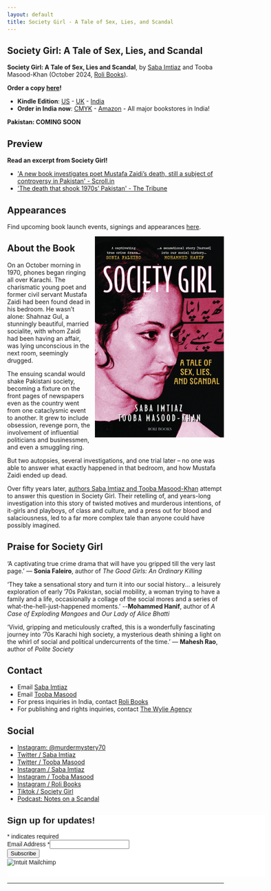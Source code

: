 ```yaml
---
layout: default
title: Society Girl - A Tale of Sex, Lies, and Scandal
---
```



## Society Girl: A Tale of Sex, Lies, and Scandal

**Society Girl: A Tale of Sex, Lies and Scandal**, by [Saba Imtiaz](https://sabaimtiaz.com) and Tooba Masood-Khan (October 2024, [Roli Books](https://rolibooks.com/product/society-girl-a-tale-of-sex-lies-and-scandal/)). 

**Order a copy [here](/order.html)!**

- **Kindle Edition**: [US](https://www.amazon.com/dp/B0DKBJD5KX/ref=tmm_kin_swatch_0?_encoding=UTF8&qid=&sr=) - [UK](https://amzn.eu/d/e2NQWfx) - [India](https://amzn.in/d/5rAF7hk)
- **Order in India now**: [CMYK](https://cmykbookstore.com/products/society-girl-a-tale-of-sex-lies-and-scandal) - [Amazon](https://www.amazon.in/Society-Girl-Tale-Lies-Scandal/dp/8193984692) - All major bookstores in India!

**Pakistan: COMING SOON**

## Preview

**Read an excerpt from Society Girl!**

- ['A new book investigates poet Mustafa Zaidi’s death, still a subject of controversy in Pakistan' - Scroll.in](https://scroll.in/article/1075239/) 
- ['The death that shook 1970s’ Pakistan' - The Tribune](https://www.tribuneindia.com/news/book-reviews/the-death-that-shook-1970s-pakistan)

## Appearances
Find upcoming book launch events, signings and appearances [here](/events.html).


<img src="assets/images/societygirl-cover.jpg" alt="Cover" style="float: right; margin-left: 10px; width: 300px;" />

## About the Book
On an October morning in 1970, phones began ringing all over Karachi. The charismatic young poet and former civil servant Mustafa Zaidi had been found dead in his bedroom. He wasn’t alone: Shahnaz Gul, a stunningly beautiful, married socialite, with whom Zaidi had been having an affair, was lying unconscious in the next room, seemingly drugged. 

The ensuing scandal would shake Pakistani society, becoming a fixture on the front pages of newspapers even as the country went from one cataclysmic event to another. It grew to include obsession, revenge porn, the involvement of influential politicians and businessmen, and even a smuggling ring. 

But two autopsies, several investigations, and one trial later – no one was able to answer what exactly happened in that bedroom, and how Mustafa Zaidi ended up dead. 

Over fifty years later, [authors Saba Imtiaz and Tooba Masood-Khan](/about_authors.html) attempt to answer this question in Society Girl. Their retelling of, and years-long investigation into this story of twisted motives and murderous intentions, of it-girls and playboys, of class and culture, and a press out for blood and salaciousness, led to a far more complex tale than anyone could have possibly imagined.


## Praise for Society Girl
‘A captivating true crime drama that will have you gripped till the very last page.’ — **Sonia Faleiro**, author of *The Good Girls: An Ordinary Killing*

‘They take a sensational story and turn it into our social history... a leisurely exploration of early ’70s Pakistan, social mobility, a woman trying to have a family and a life, occasionally a collage of the social mores and a series of what-the-hell-just-happened moments.’ --**Mohammed Hanif**, author of *A Case of Exploding Mangoes* and *Our Lady of Alice Bhatti*

‘Vivid, gripping and meticulously crafted, this is a wonderfully fascinating journey into ’70s Karachi high society, a mysterious death shining a light on the whirl of social and political undercurrents of the time.’ — **Mahesh Rao**, author of *Polite Society*


## Contact
- Email [Saba Imtiaz](mailto:saba@mm.st)
- Email [Tooba Masood](mailto:masoodtooba@gmail.com)
- For press inquiries in India, contact [Roli Books](mailto:sanvari@rolibooks.com)
- For publishing and rights inquiries, contact [The Wylie Agency](https://www.wylieagency.com/)

## Social
- [Instagram: @murdermystery70](https://instagram.com/murdermystery70)
- [Twitter / Saba Imtiaz](https://twitter.com/sabaimtiaz)
- [Twitter / Tooba Masood](https://twitter.com/tabahitooba)
- [Instagram / Saba Imtiaz](https://instagram.com/sabaimtiaz)
- [Instagram / Tooba Masood](https://instagram.com/tabahi_tooba)
- [Instagram / Roli Books](https://instagram.com/rolibooks)
- [Tiktok / Society Girl](https://www.tiktok.com/@murdermystery7096)
- [Podcast: Notes on a Scandal](podcast.md) 


<div id="mc_embed_shell">
      <link href="//cdn-images.mailchimp.com/embedcode/classic-061523.css" rel="stylesheet" type="text/css">
  <style type="text/css">
        #mc_embed_signup{background:#fff; false;clear:left; font:14px Helvetica,Arial,sans-serif; width: 600px;}
        /* Add your own Mailchimp form style overrides in your site stylesheet or in this style block.
           We recommend moving this block and the preceding CSS link to the HEAD of your HTML file. */
</style>
<div id="mc_embed_signup">
    <form action="https://protonmail.us17.list-manage.com/subscribe/post?u=1f949c782c463105a58cc9ecb&amp;id=4874c46cb4&amp;f_id=00c16fe0f0" method="post" id="mc-embedded-subscribe-form" name="mc-embedded-subscribe-form" class="validate" target="_blank">
        <div id="mc_embed_signup_scroll"><h2>Sign up for updates!</h2>
            <div class="indicates-required"><span class="asterisk">*</span> indicates required</div>
            <div class="mc-field-group"><label for="mce-EMAIL">Email Address <span class="asterisk">*</span></label><input type="email" name="EMAIL" class="required email" id="mce-EMAIL" required="" value=""><span id="mce-EMAIL-HELPERTEXT" class="helper_text"></span></div>
        <div id="mce-responses" class="clear foot">
            <div class="response" id="mce-error-response" style="display: none;"></div>
            <div class="response" id="mce-success-response" style="display: none;"></div>
        </div>
    <div style="position: absolute; left: -5000px;" aria-hidden="true">
        /* real people should not fill this in and expect good things - do not remove this or risk form bot signups */
        <input type="text" name="b_1f949c782c463105a58cc9ecb_4874c46cb4" tabindex="-1" value="">
    </div>
        <div class="optionalParent">
            <div class="clear foot">
                <input type="submit" name="subscribe" id="mc-embedded-subscribe" class="button" value="Subscribe">
                <p style="margin: 0px auto;"><a href="http://eepurl.com/ixVqgk" title="Mailchimp - email marketing made easy and fun"><span style="display: inline-block; background-color: transparent; border-radius: 4px;"><img class="refferal_badge" src="https://digitalasset.intuit.com/render/content/dam/intuit/mc-fe/en_us/images/intuit-mc-rewards-text-dark.svg" alt="Intuit Mailchimp" style="width: 220px; height: 40px; display: flex; padding: 2px 0px; justify-content: center; align-items: center;"></span></a></p>
            </div>
        </div>
    </div>
</form>
</div>
<script type="text/javascript" src="//s3.amazonaws.com/downloads.mailchimp.com/js/mc-validate.js"></script><script type="text/javascript">(function($) {window.fnames = new Array(); window.ftypes = new Array();fnames[0]='EMAIL';ftypes[0]='email';fnames[1]='FNAME';ftypes[1]='text';fnames[2]='LNAME';ftypes[2]='text';fnames[3]='ADDRESS';ftypes[3]='address';fnames[4]='PHONE';ftypes[4]='phone';fnames[5]='BIRTHDAY';ftypes[5]='birthday';}(jQuery));var $mcj = jQuery.noConflict(true);</script></div>

---